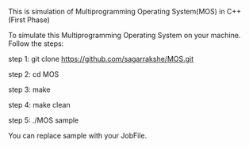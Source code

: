This is simulation of Multiprogramming Operating System(MOS) in C++
(First Phase)

To simulate this Multiprogramming Operating System on your machine. Follow the steps:

step 1: git clone https://github.com/sagarrakshe/MOS.git

step 2: cd MOS

step 3: make

step 4: make clean

step 5: ./MOS sample

You can replace sample with your JobFile.
